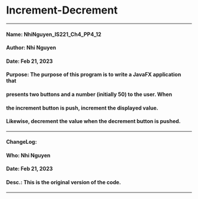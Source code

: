 # Increment-Decrement
------------------------------------------------------------------------------
####   Name:     NhiNguyen_IS221_Ch4_PP4_12
####   Author:   Nhi Nguyen
####   Date:     Feb 21, 2023
####   Purpose:  The purpose of this program is to write a JavaFX application that
####             presents two buttons and a number (initially 50) to the user. When
####             the increment button is push, increment the displayed value. 
####             Likewise, decrement the value when the decrement button is pushed.
------------------------------------------------------------------------------
####   ChangeLog:
####   Who:      Nhi Nguyen            
####   Date:     Feb 21, 2023
####   Desc.:    This is the original version of the code.  
------------------------------------------------------------------------------
